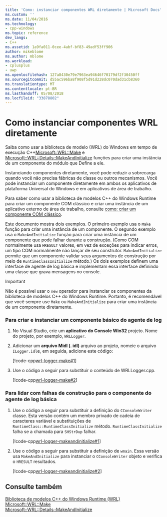```yaml
---
title: 'Como: instanciar componentes WRL diretamente | Microsoft Docs'
ms.custom: ''
ms.date: 11/04/2016
ms.technology:
- cpp-windows
ms.topic: reference
dev_langs:
- C++
ms.assetid: 1a9fa011-0cee-4abf-bf83-49adf53ff906
author: mikeblome
ms.author: mblome
ms.workload:
- cplusplus
- uwp
ms.openlocfilehash: 127a8430e79e7963ea94646f70179df2f30450ff
ms.sourcegitcommit: d55ac596ba8f908f5d91d228dc070dad31cb8360
ms.translationtype: MT
ms.contentlocale: pt-BR
ms.lasthandoff: 05/08/2018
ms.locfileid: "33878802"
---
```

# <a name="how-to-instantiate-wrl-components-directly"></a>Como instanciar componentes WRL diretamente
Saiba como usar a biblioteca de modelo (WRL) do Windows em tempo de execução C++[Microsoft::WRL::Make](../windows/make-function.md) e [Microsoft::WRL::Details::MakeAndInitialize](../windows/makeandinitialize-function.md) funções para criar uma instância de um componente do módulo que Define a ele.  
  
 Instanciando componentes diretamente, você pode reduzir a sobrecarga quando você não precisa fábricas de classe ou outros mecanismos. Você pode instanciar um componente diretamente em ambos os aplicativos de plataforma Universal do Windows e em aplicativos de área de trabalho.  
  
Para saber como usar a biblioteca de modelos C++ do Windows Runtime para criar um componente COM clássico e criar uma instância de um aplicativo externo de área de trabalho, consulte [como: criar um componente COM clássico](../windows/how-to-create-a-classic-com-component-using-wrl.md).  
  
 Este documento mostra dois exemplos. O primeiro exemplo usa o `Make` função para criar uma instância de um componente. O segundo exemplo usa o `MakeAndInitialize` função para criar uma instância de um componente que pode falhar durante a construção. (Como COM normalmente usa `HRESULT` valores, em vez de exceções para indicar erros, um tipo COM normalmente não lançar de seu construtor. `MakeAndInitialize` permite que um componente validar seus argumentos de construção por meio de `RuntimeClassInitialize` método.) Os dois exemplos definem uma interface de agente de log básica e implementam essa interface definindo uma classe que grava mensagens no console.  
  
> [!IMPORTANT]
>  Não é possível usar o `new` operador para instanciar os componentes da biblioteca de modelos C++ do Windows Runtime. Portanto, é recomendável que você sempre use `Make` ou `MakeAndInitialize` para criar uma instância de um componente diretamente.  
  
### <a name="to-create-and-instantiate-a-basic-logger-component"></a>Para criar e instanciar um componente básico do agente de log  
  
1.  No Visual Studio, crie um **aplicativo do Console Win32** projeto. Nome do projeto, por exemplo, `WRLLogger`.  
  
2.  Adicionar um **arquivo Midl (. idl)** arquivo ao projeto, nomeie o arquivo `ILogger.idl`e, em seguida, adicione este código:  
  
     [!code-cpp[wrl-logger-make#1](../windows/codesnippet/CPP/how-to-instantiate-wrl-components-directly_1.idl)]  
  
3.  Use o código a seguir para substituir o conteúdo de WRLLogger.cpp.  
  
     [!code-cpp[wrl-logger-make#2](../windows/codesnippet/CPP/how-to-instantiate-wrl-components-directly_2.cpp)]  
  
### <a name="to-handle-construction-failure-for-the-basic-logger-component"></a>Para lidar com falhas de construção para o componente do agente de log básica  
  
1.  Use o código a seguir para substituir a definição do `CConsoleWriter` classe. Esta versão contém um membro privado de cadeia de caracteres variável e substituições de `RuntimeClass::RuntimeClassInitialize` método. `RuntimeClassInitialize` falha se a chamada para `SHStrDup` falhar.  
  
     [!code-cpp[wrl-logger-makeandinitialize#1](../windows/codesnippet/CPP/how-to-instantiate-wrl-components-directly_3.cpp)]  
  
2.  Use o código a seguir para substituir a definição de `wmain`. Essa versão usa `MakeAndInitialize` para instanciar o `CConsoleWriter` objeto e verifica o `HRESULT` resultados.  
  
     [!code-cpp[wrl-logger-makeandinitialize#2](../windows/codesnippet/CPP/how-to-instantiate-wrl-components-directly_4.cpp)]  
  
## <a name="see-also"></a>Consulte também  
 [Biblioteca de modelos C++ do Windows Runtime (WRL)](../windows/windows-runtime-cpp-template-library-wrl.md)   
 [Microsoft::WRL::Make](../windows/make-function.md)   
 [Microsoft::WRL::Details::MakeAndInitialize](../windows/makeandinitialize-function.md)